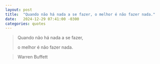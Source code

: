 ```yaml
---
layout: post
title:  "Quando não há nada a se fazer, o melhor é não fazer nada."
date:   2024-12-29 07:41:00 -0300
categories: quotes
---
```


>Quando não há nada a se fazer,
>
>o melhor é não fazer nada.

>Warren Buffett
